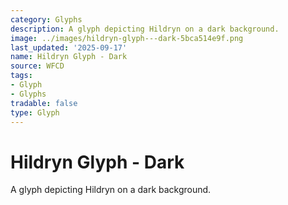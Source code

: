 ```yaml
---
category: Glyphs
description: A glyph depicting Hildryn on a dark background.
image: ../images/hildryn-glyph---dark-5bca514e9f.png
last_updated: '2025-09-17'
name: Hildryn Glyph - Dark
source: WFCD
tags:
- Glyph
- Glyphs
tradable: false
type: Glyph
---
```


# Hildryn Glyph - Dark

A glyph depicting Hildryn on a dark background.

